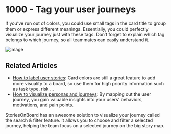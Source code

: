 # 1000 - Tag your user journeys

If youʼve run out of colors, you could use small tags in the card title to group them or express different meanings. Essentially, you could perfectly visualize your journey just with these tags. Donʼt forget to explain which tag belongs to which journey, so all teammates can easily understand it.

![image](https://github.com/user-attachments/assets/c41746f2-0a6a-4f8c-aff9-ae032976e5c1)

## Related Articles

- [How to label user stories](https://docs.storiesonboard.com/en/articles/5447217-labels): Card colors are still a great feature to add more visuality to a board, so use them for high priority information such as task type, risk ...
- [How to visualize personas and journeys](https://storiesonboard.com/blog/user-journey-map): By mapping out the user journey, you gain valuable insights into your users' behaviors, motivations, and pain points.

StoriesOnBoard has an awesome solution to visualize your journey called the search & filter feature. It allows you to choose and filter a selected journey, helping the team focus on a selected journey on the big story map. 

